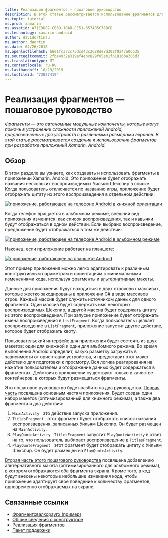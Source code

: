 ```yaml
---
title: Реализация фрагментов — пошаговое руководство
description: В этой статье рассматривается использование фрагментов для разработки приложений Xamarin. Android.
ms.topic: tutorial
ms.prod: xamarin
ms.assetid: A71E9D87-CB69-10AB-CE51-357A05C76BCD
ms.technology: xamarin-android
author: davidortinau
ms.author: daortin
ms.date: 04/26/2018
ms.openlocfilehash: b601fc37cc75dcd43c3688de8d302f0a47a06b35
ms.sourcegitcommit: 2fbe4932a319af4ebc829f65eb1fb1816ba305d3
ms.translationtype: MT
ms.contentlocale: ru-RU
ms.lasthandoff: 10/29/2019
ms.locfileid: "73027419"
---
```

# <a name="implementing-fragments---walkthrough"></a>Реализация фрагментов — пошаговое руководство

_Фрагменты — это автономные модульные компоненты, которые могут помочь в устранении сложности приложений Android, предназначенных для устройств с различными размерами экранов. В этой статье рассматривается создание и использование фрагментов при разработке приложений Xamarin. Android._

## <a name="overview"></a>Обзор

В этом разделе вы узнаете, как создавать и использовать фрагменты в приложении Xamarin. Android. Это приложение будет отображать названия нескольких воспроизводимых Уильям Шекспир в списке. Когда пользователь отключается по названию игры, приложение будет отображать цитату из этого воспроизведения в отдельном действии:

[![приложение, работающее на телефоне Android в книжной ориентации](./images/intro-screenshot-phone-sml.png)](./images/intro-screenshot-phone.png#lightbox)

Когда телефон вращается в альбомном режиме, внешний вид приложения изменится: как список воспроизведения, так и кавычки будут отображаться в одном действии. Если выбрано воспроизведение, предложение будет отображаться в том же действии:

[![приложение, работающее на телефоне Android в альбомном режиме](./images/intro-screenshot-phone-land-sml.png)](./images/intro-screenshot-phone-land.png#lightbox)

Наконец, если приложение работает на планшете:

[![приложение, работающее на планшете Android](./images/intro-screenshot-tablet-sml.png)](./images/intro-screenshot-tablet.png#lightbox)

Этот пример приложения можно легко адаптировать к различным конструктивным параметрам и ориентациям с минимальными изменениями кода, используя фрагменты и [альтернативные макеты](/xamarin/android/app-fundamentals/resources-in-android/alternate-resources).

Данные для приложения будут находиться в двух строковых массивах, которые жестко закодированы в приложении C# в виде массивов строк. Каждый массив будет служить источником данных для одного фрагмента.  Один массив будет содержать имя некоторых воспроизводимых Шекспир, а другой массив будет содержать цитату из этого воспроизведения. При запуске приложение будет отображать имена воспроизведения в `ListFragment`. Когда пользователь щелкает воспроизведение в `ListFragment`, приложение запустит другое действие, которое будет отображать квоту.

Пользовательский интерфейс для приложения будет состоять из двух макетов: один для книжной и один для альбомного режима. Во время выполнения Android определит, какую разметку загружать в зависимости от ориентации устройства, и предоставит этот макет действию для подготовки к просмотру. Вся логика реагирования на нажатие пользователем и отображение данных будет содержаться в фрагментах. Действия в приложении существуют только в качестве контейнеров, в которых будут размещаться фрагменты.

Это пошаговое руководство будет разбито на два руководства. [Первая часть](./walkthrough.md) посвящена основным частям приложения. Будет создан один набор макетов (оптимизированный для книжного режима), а также два фрагмента и два действия:

1. `MainActivity` &nbsp; это действие запуска приложения.
1. `TitlesFragment` &nbsp; этот фрагмент будет отображать список названий воспроизведения, записанных Уильям Шекспир. Он будет размещен на `MainActivity`.
1. `PlayQuoteActivity` &nbsp; `TitlesFragment` запустит `PlayQuoteActivity` в ответ на то, что пользователь выбирает воспроизведение в `TitlesFragment`.
1. `PlayQuoteFragment` &nbsp; этот фрагмент будет отображать цитату с Уильям Шекспир. Он будет размещен на `PlayQuoteActivity`.

[Вторая часть этого пошагового руководства](./walkthrough-landscape.md) посвящена добавлению альтернативного макета (оптимизированного для альбомного режима), в котором отображаются оба фрагмента экрана. Кроме того, в код будут внесены некоторые небольшие изменения кода, чтобы приложение адаптирует свое поведение к количеству фрагментов, одновременно отображаемых на экране.

## <a name="related-links"></a>Связанные ссылки

- [Фрагментсвалксраугх (пример)](https://docs.microsoft.com/samples/xamarin/monodroid-samples/fragmentswalkthrough)
- [Общие сведения о конструкторе](~/android/user-interface/android-designer/index.md)
- [Реализация фрагментов](https://developer.android.com/guide/topics/fundamentals/fragments.html)
- [Пакет поддержки](https://developer.android.com/sdk/compatibility-library.html)
